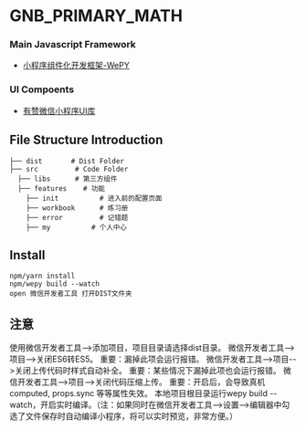 # GNB_PRIMARY_MATH

### Main Javascript Framework

-	[小程序组件化开发框架-WePY](https://tencent.github.io/wepy/document.html#/)

### UI Compoents

-	[有赞微信小程序UI库](https://github.com/youzan/zanui-weapp)


## File Structure Introduction

```
├── dist       # Dist Folder
├── src         # Code Folder
  ├── libs      # 第三方组件
  ├── features    # 功能
    ├── init          # 进入前的配置页面
    ├── workbook      # 练习册
    ├── error         # 记错题
    ├── my          # 个人中心
```

## Install
```
npm/yarn install
npm/wepy build --watch
open 微信开发者工具 打开DIST文件夹
```
## 注意
使用微信开发者工具-->添加项目，项目目录请选择dist目录。
微信开发者工具-->项目-->关闭ES6转ES5。 重要：漏掉此项会运行报错。
微信开发者工具-->项目-->关闭上传代码时样式自动补全。 重要：某些情况下漏掉此项也会运行报错。
微信开发者工具-->项目-->关闭代码压缩上传。 重要：开启后，会导致真机computed, props.sync 等等属性失效。
本地项目根目录运行wepy build --watch，开启实时编译。（注：如果同时在微信开发者工具-->设置-->编辑器中勾选了文件保存时自动编译小程序，将可以实时预览，非常方便。）

